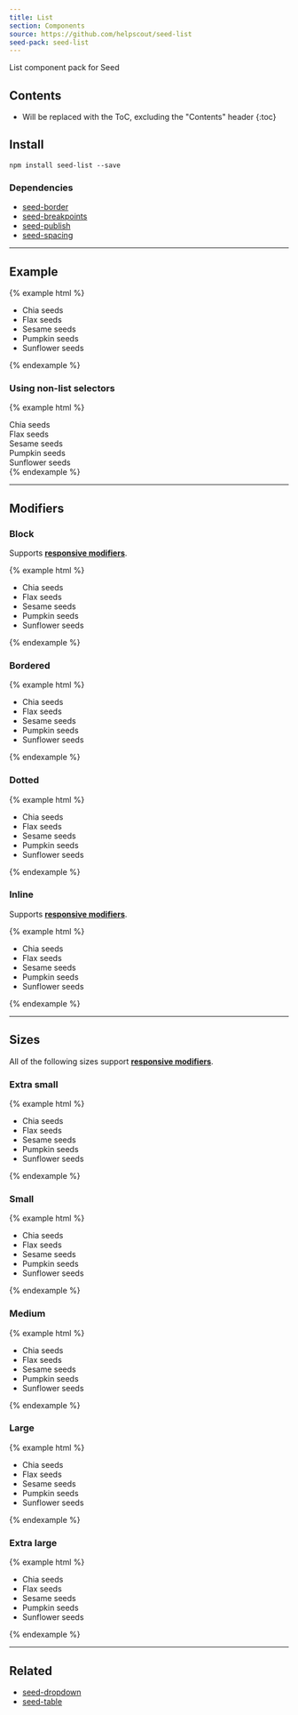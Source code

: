 ```yaml
---
title: List
section: Components
source: https://github.com/helpscout/seed-list
seed-pack: seed-list
---
```


List component pack for Seed

## Contents

* Will be replaced with the ToC, excluding the "Contents" header
{:toc}

## Install

```
npm install seed-list --save
```


### Dependencies

* [seed-border](/seed/packs/seed-border)
* [seed-breakpoints](/seed/packs/seed-breakpoints)
* [seed-publish](/seed/packs/seed-publish)
* [seed-spacing](/seed/packs/seed-spacing)



---


## Example

{% example html %}
<ul class="c-list">
  <li>Chia seeds</li>
  <li>Flax seeds</li>
  <li>Sesame seeds</li>
  <li>Pumpkin seeds</li>
  <li>Sunflower seeds</li>
</ul>
{% endexample %}


### Using non-list selectors

{% example html %}
<div class="c-list">
  <div class="c-list__item">Chia seeds</div>
  <div class="c-list__item">Flax seeds</div>
  <div class="c-list__item">Sesame seeds</div>
  <div class="c-list__item">Pumpkin seeds</div>
  <div class="c-list__item">Sunflower seeds</div>
</div>
{% endexample %}


---


## Modifiers


### Block

Supports **[responsive modifiers](/seed/packs/seed-breakpoints/#responsive-modifiers)**.

{% example html %}
<ul class="c-list c-list--block">
  <li>Chia seeds</li>
  <li>Flax seeds</li>
  <li>Sesame seeds</li>
  <li>Pumpkin seeds</li>
  <li>Sunflower seeds</li>
</ul>
{% endexample %}


### Bordered

{% example html %}
<ul class="c-list c-list--bordered">
  <li>Chia seeds</li>
  <li>Flax seeds</li>
  <li>Sesame seeds</li>
  <li>Pumpkin seeds</li>
  <li>Sunflower seeds</li>
</ul>
{% endexample %}


### Dotted

{% example html %}
<ul class="c-list c-list--dotted">
  <li>Chia seeds</li>
  <li>Flax seeds</li>
  <li>Sesame seeds</li>
  <li>Pumpkin seeds</li>
  <li>Sunflower seeds</li>
</ul>
{% endexample %}


### Inline

Supports **[responsive modifiers](/seed/packs/seed-breakpoints/#responsive-modifiers)**.

{% example html %}
<ul class="c-list c-list--inline">
  <li>Chia seeds</li>
  <li>Flax seeds</li>
  <li>Sesame seeds</li>
  <li>Pumpkin seeds</li>
  <li>Sunflower seeds</li>
</ul>
{% endexample %}


---


## Sizes

All of the following sizes support **[responsive modifiers](/seed/packs/seed-breakpoints/#responsive-modifiers)**.


### Extra small

{% example html %}
<ul class="c-list c-list--xs">
  <li>Chia seeds</li>
  <li>Flax seeds</li>
  <li>Sesame seeds</li>
  <li>Pumpkin seeds</li>
  <li>Sunflower seeds</li>
</ul>
{% endexample %}


### Small

{% example html %}
<ul class="c-list c-list--sm">
  <li>Chia seeds</li>
  <li>Flax seeds</li>
  <li>Sesame seeds</li>
  <li>Pumpkin seeds</li>
  <li>Sunflower seeds</li>
</ul>
{% endexample %}


### Medium

{% example html %}
<ul class="c-list c-list--md">
  <li>Chia seeds</li>
  <li>Flax seeds</li>
  <li>Sesame seeds</li>
  <li>Pumpkin seeds</li>
  <li>Sunflower seeds</li>
</ul>
{% endexample %}


### Large

{% example html %}
<ul class="c-list c-list--lg">
  <li>Chia seeds</li>
  <li>Flax seeds</li>
  <li>Sesame seeds</li>
  <li>Pumpkin seeds</li>
  <li>Sunflower seeds</li>
</ul>
{% endexample %}


### Extra large

{% example html %}
<ul class="c-list c-list--xl">
  <li>Chia seeds</li>
  <li>Flax seeds</li>
  <li>Sesame seeds</li>
  <li>Pumpkin seeds</li>
  <li>Sunflower seeds</li>
</ul>
{% endexample %}



---



## Related

* [seed-dropdown](/seed/packs/seed-dropdown)
* [seed-table](/seed/packs/seed-dropdown)
